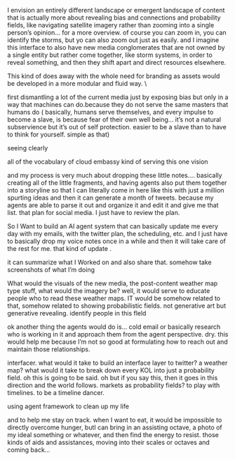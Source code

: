 
I envision an entirely different landscape or emergent landscape of content that is actually more about revealing bias and connections and probability fields, like navigating satellite imagery rather than zooming into a single person’s opinion… for a more overview. of course you can zoom in, you can identify the storms, but yo can also zoom out just as easily. and I imagine this interface to also have new media conglomerates that are not owned by a single entity but rather come together, like storm systems, in order to reveal something, and then they shift apart and direct resources elsewhere.


This kind of does away with the whole need for branding as assets would be developed in a more modular and fluid way. \

first dismantling a lot of the current media just by exposing bias but only in a way that machines can do.because they do not serve the same masters that humans do ( basically, humans serve themselves, and every impulse to become a slave, is because fear of their own well being… it’s not a natural subservience but it’s out of self protection. easier to be a slave than to have to think for yourself. simple as that)

seeing clearly

all of the vocabulary of cloud embassy kind of serving this one vision

and my process is very much about dropping these little notes…. basically creating all of the little fragments, and having agents also put them together into a storyline so that I can literally come in here like this with just a million spurting ideas and then it can generate a month of tweets. because my agents are able to parse it out and organize it and edit it and give me that list. that plan for social media. I just have to review the plan.

So I Want to build an AI agent system that can basically update me every day with my emails, with the twitter plan, the scheduling, etc. and I just have to basically drop my voice notes once in a while and then it will take care of the rest for me. that kind of update . 

it can summarize what I Worked on and also share that. somehow take screenshots of what I’m doing

What would the visuals of the new media, the post-content weather map type stuff, what would the imagery be? well, it would serve to educate people who to read these weather maps. IT would be somehow related to that, somehow related to showing probabilistic fields. not generative art but generative revealing. identify people in this fleld

ok another thing the agents would do is… cold email or basically research who is working in it and approach them from the agent perspective. dry. this would help me because I’m not so good at formulating how to reach out and maintain those relationships. 

interfacer. what would it take to build an interface layer to twitter? a weather map?
what would it take to break down every KOL into just a probability field. oh this is going to be said. oh but if you say this, then it goes in this direction and the world follows. markets as probability fields? to play with timelines. to be a timeline dancer.


using agent framework to clean up my life

and to help me stay on track. when I want to eat, it would be impossible to directly overcome hunger, butI can bring in an assisting octave, a photo of my ideal something or whatever, and then find the energy to resist. those kinds of aids and assistances, moving into their scales or octaves and coming back…

